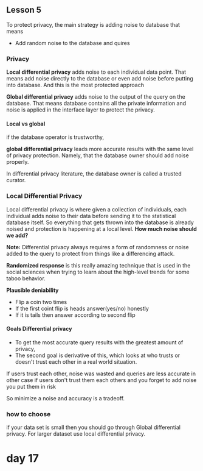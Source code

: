 ## Lesson 5
To protect privacy, the main strategy is adding noise to database 
that means
- Add random noise to the database and quires

### Privacy

**Local differential privacy** adds noise to each individual 
data point.
That means add noise directly to the database or even add noise before
putting into database. And this is the most protected approach

**Global differential privacy** adds noise to the output of the 
query on the database.
That means database contains all the private information and noise is 
applied in the interface layer to protect the privacy.

#### Local vs global
if the database operator is trustworthy,

**global differential privacy** leads more accurate results 
with the same level of privacy protection.
Namely, that the database owner should add noise properly. 


In differential privacy literature, the database owner is called 
a trusted curator.

### Local Differential Privacy
Local differential privacy is where given a collection of individuals,
each individual adds noise to their data before 
sending it to the statistical database itself. 
So everything that gets thrown into the database is already noised and
protection is happening at a local level. 
**How much noise should we add?**

**Note:** Differential privacy always requires a form of randomness 
or noise added to the query to protect from things like a 
differencing attack.

**Randomized response** is this really amazing 
technique that is used in the social sciences when trying to 
learn about the high-level trends for some taboo behavior.

**Plausible deniability**
- Flip a coin two times
- If the first coint flip is heads answer(yes/no) honestly
- If it is tails then answer according to second flip


#### Goals Differential privacy 
- To get the most accurate query results with the greatest 
amount of privacy, 
- The second goal is derivative of this, which looks at 
who trusts or doesn't trust each other in a real world situation.

If users trust each other, noise was wasted and queries are less
accurate in other case if users don't trust them each others and you
forget to add noise you put them in risk

So minimize a noise and accuracy is a tradeoff.

### how to choose
if your data set is small then you should go through 
Global differential privacy. For larger dataset use local 
differential privacy.


# day 17
